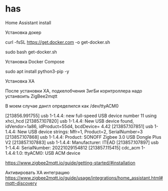 # has
Home Assistant install

Установка докер

curl -fsSL https://get.docker.com -o get-docker.sh

sudo bash get-docker.sh

Установка Docker Compose

sudo apt install python3-pip -y

Установка ХА

После установки ХА, подкелобчения ЗигБи корнтроллера надо устанвоить ZigBee2mqtt

В моем случае дангл определился как /dev/ttyACM0

[213856.991755] usb 1-1.4.4: new full-speed USB device number 11 using xhci_hcd
[213857.107820] usb 1-1.4.4: New USB device found, idVendor=1a86, idProduct=55d4, bcdDevice= 4.42
[213857.107851] usb 1-1.4.4: New USB device strings: Mfr=1, Product=2, SerialNumber=3
[213857.107868] usb 1-1.4.4: Product: SONOFF Zigbee 3.0 USB Dongle Plus V2
[213857.107883] usb 1-1.4.4: Manufacturer: ITEAD
[213857.107897] usb 1-1.4.4: SerialNumber: 20221029154812
[213857.115415] cdc_acm 1-1.4.4:1.0: ttyACM0: USB ACM device

https://www.zigbee2mqtt.io/guide/getting-started/#installation

Активировать ХА интеграцию
https://www.zigbee2mqtt.io/guide/usage/integrations/home_assistant.html#mqtt-discovery
